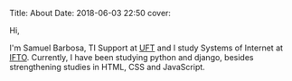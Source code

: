 Title: About
Date: 2018-06-03 22:50
cover:


Hi, 

I'm Samuel Barbosa, TI Support at [UFT](ww2.uft.edu.br) and I study Systems of Internet at [IFTO](portal.ifto.edu.br).
Currently, I have been studying python and django, besides strengthening studies in HTML, CSS and JavaScript.
